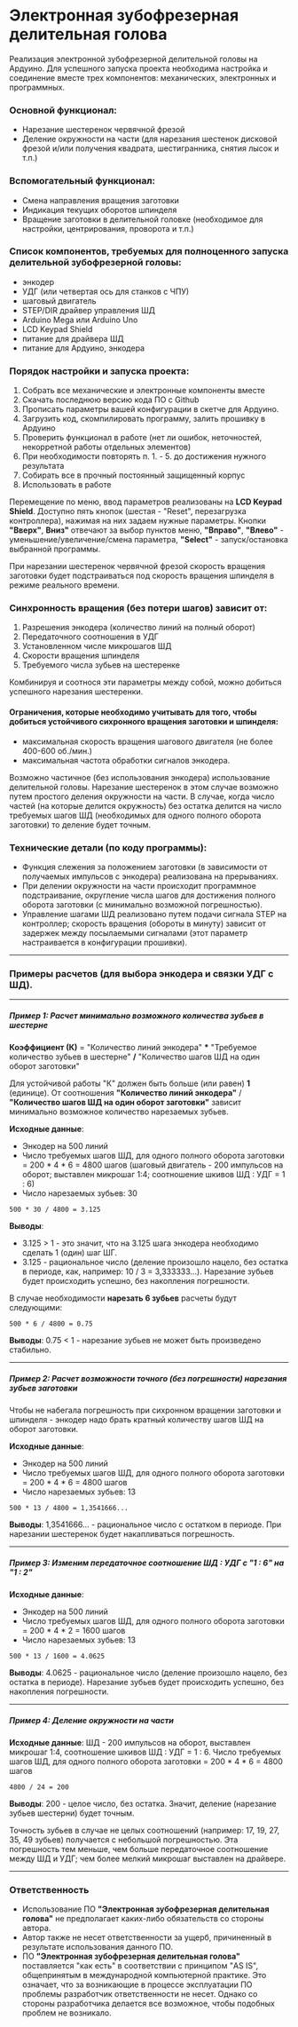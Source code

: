 # Электронная зубофрезерная делительная голова


Реализация электронной зубофрезерной делительной головы на Ардуино.
Для успешного запуска проекта необходима настройка и соединение вместе трех компонентов: механических, электронных и программных.

### Основной функционал:
 - Нарезание шестеренок червячной фрезой
 - Деление окружности на части (для нарезания шестенок дисковой фрезой и/или получения квадрата, шестигранника, снятия лысок и т.п.)

### Вспомогательный функционал:
 - Смена направления вращения заготовки
 - Индикация текущих оборотов шпинделя
 - Вращение заготовки в делительной головке (необходимое для настройки, центрирования, проворота и т.п.) 

### Список компонентов, требуемых для полноценного запуска делительной зубофрезерной головы:
 - энкодер
 - УДГ (или четвертая ось для станков с ЧПУ)
 - шаговый двигатель
 - STEP/DIR драйвер управления ШД
 - Arduino Mega или Arduino Uno
 - LCD Keypad Shield
 - питание для драйвера ШД
 - питание для Ардуино, энкодера

### Порядок настройки и запуска проекта:
1) Собрать все механические и электронные компоненты вместе
2) Скачать последнюю версию кода ПО с Github
3) Прописать параметры вашей конфигурации в скетче для Ардуино.
4) Загрузить код, скомпилировать программу, залить прошивку в Ардуино
5) Проверить функционал в работе (нет ли ошибок, неточностей, некорретной работы отдельных элементов)
6) При необходимости повторять п. 1. - 5. до достижения нужного результата
7) Собирать все в прочный постоянный защищенный корпус
8) Использовать в работе

Перемещение по меню, ввод параметров реализованы на **LCD Keypad Shield**. Доступно пять кнопок (шестая - "Reset", перезагрузка контроллера), нажимая на них задаем нужные параметры. Кнопки **"Вверх"**, **Вниз"** отвечают за выбор пунктов меню, **"Вправо"**, **"Влево"** - уменьшение/увеличение/смена параметра, **"Select"** - запуск/остановка выбранной программы.

При нарезании шестеренок червячной фрезой скорость вращения заготовки будет подстраиваться под скорость вращения шпинделя в режиме реального времени.

### Синхронность вращения (без потери шагов) зависит от:
1) Разрешения энкодера (количество линий на полный оборот)
2) Передаточного соотношения в УДГ
3) Установленном числе микрошагов ШД
4) Скорости вращения шпинделя
5) Требуемого числа зубьев на шестеренке

Комбинируя и соотнося эти параметры между собой, можно добиться успешного нарезания шестеренки.

#### Ограничения, которые необходимо учитывать для того, чтобы добиться устойчивого сихронного вращения заготовки и шпинделя:
 - максимальная скорость вращения шагового двигателя (не более 400-600 об./мин.)
 - максимальная частота обработки сигналов энкодера. 

Возможно частичное (без использования энкодера) использование делительной головы. Нарезание шестеренок в этом случае возможно путем простого деления окружности на части. В случае, когда число частей (на которые делится окружность) без остатка делится на число требуемых шагов ШД (необходимых для одного полного оборота заготовки) то деление будет точным. 

### Технические детали (по коду программы):
 - Функция слежения за положением заготовки (в зависимости от получаемых импульсов с энкодера) реализована на прерываниях.
 - При делении окружности на части происходит программное подстраивание, округление числа шагов для достижения полного оборота заготовки (с минимально возможной погрешностью).
 - Управление шагами ШД реализовано путем подачи сигнала STEP на контроллер; скорость вращения (обороты в минуту) зависит от задержек между посылаемыми сигналами (этот параметр настраивается в конфигурации прошивки).


-------------

### Примеры расчетов (для выбора энкодера и связки УДГ с ШД).

-------------

##### Пример 1: Расчет минимально возможного количества зубьев в шестерне
#### 
**Коэффициент (К)** = "Количество линий энкодера" __*__ "Требуемое количество зубьев в шестерне" __/__ "Количество шагов ШД на один оборот заготовки"

Для устойчивой работы "К" должен быть больше (или равен) **1** (единице). 
От соотношения **"Количество линий энкодера"** / **"Количество шагов ШД на один оборот заготовки"** зависит минимально возможное количество нарезаемых зубьев. 

**Исходные данные**:
 - Энкодер на 500 линий
 - Число требуемых шагов ШД, для одного полного оборота заготовки = 200 * 4 * 6 = 4800 шагов (шаговый двигатель - 200 импульсов на оборот; выставлен микрошаг 1:4; соотношение шкивов ШД : УДГ = 1 : 6)
 - Число нарезаемых зубьев: 30

```
500 * 30 / 4800 = 3.125
```
**Выводы**:
 - 3.125 > 1 - это значит, что на 3.125 шага энкодера необходимо сделать 1 (один) шаг ШГ.
 - 3.125 - рациональное число (деление произошло нацело, без остатка в периоде, как, например: 10 / 3 = 3,333333...). Нарезание зубьев будет происходить успешно, без накопления погрешности.

В случае необходимости **нарезать 6 зубьев** расчеты будут следующими:
```
500 * 6 / 4800 = 0.75
```
**Выводы**: 0.75 < 1 - нарезание зубьев не может быть произведено стабильно.

-------------

##### Пример 2: Расчет возможности точного (без погрешности) нарезания зубьев заготовки
#### 
Чтобы не набегала погрешность при сихронном вращении заготовки и шпинделя - энкодер надо брать кратный количеству шагов ШД на оборот заготовки.

**Исходные данные**:
 - Энкодер на 500 линий
 - Число требуемых шагов ШД, для одного полного оборота заготовки = 200 * 4 * 6 = 4800 шагов
 - Число нарезаемых зубьев: 13
```
500 * 13 / 4800 = 1,3541666...
```
**Выводы**: 1,3541666... - рациональное число с остатком в периоде. При нарезании шестеренок будет накапливаться погрешность.

-------------

##### Пример 3: Изменим передаточное соотношение ШД : УДГ с "1 : 6" на "1 : 2"
#### 
**Исходные данные**:
 - Энкодер на 500 линий
 - Число требуемых шагов ШД, для одного полного оборота заготовки = 200 * 4 * 2 = 1600 шагов
 - Число нарезаемых зубьев: 13
```
500 * 13 / 1600 = 4.0625
```
**Выводы**: 4.0625 - рациональное число (деление произошло нацело, без остатка в периоде). Нарезание зубьев будет происходить успешно, без накопления погрешности.

-------------

##### Пример 4: Деление окружности на части
#### 
**Исходные данные**: ШД - 200 импульсов на оборот, выставлен микрошаг 1:4, соотношение шкивов ШД : УДГ = 1 : 6.
Число требуемых шагов ШД, для одного полного оборота заготовки = 200 * 4 * 6 = 4800 шагов
```
4800 / 24 = 200
```
**Выводы**: 200 - целое число, без остатка. Значит, деление (нарезание зубьев шестерни) будет точным.

Точность зубьев в случае не целых соотношений (например: 17, 19, 27, 35, 49 зубьев) получается с небольшой погрешностью. Эта погрешность тем меньше, чем больше передаточное соотношение между ШД и УДГ; чем более мелкий микрошаг выставлен на драйвере.

----------------
#### 
### Ответственность
 -  Использование ПО **"Электронная зубофрезерная делительная голова"** не предполагает каких-либо обязательств со стороны автора.
 -  Автор также не несет ответственности за ущерб, причиненный в результате использования данного ПО.
 - ПО **"Электронная зубофрезерная делительная голова"** поставляется "как есть" в соответствии с принципом "AS IS", общепринятым в международной компьютерной практике. Это означает, что за возникающие в процессе эксплуатации ПО проблемы разработчик ответственности не несет. Однако со стороны разработчика делается все возможное, чтобы подобных проблем не возникало.



